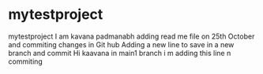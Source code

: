 # mytestproject
mytestproject
I am kavana padmanabh adding read me file on 25th October and commiting changes in Git hub
Adding a new line to save in a new branch and commit
Hi kaavana
in main1 branch i m adding this line n commiting